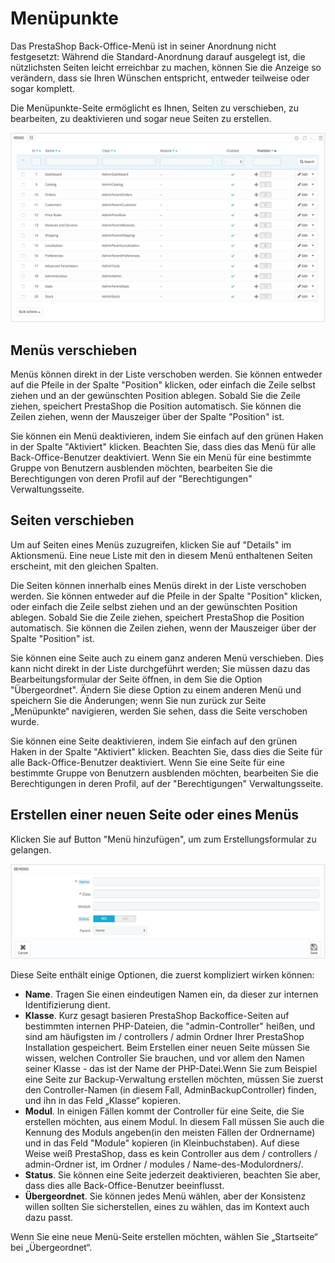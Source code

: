 # Menüpunkte

Das PrestaShop Back-Office-Menü ist in seiner Anordnung nicht festgesetzt: Während die Standard-Anordnung darauf ausgelegt ist, die nützlichsten Seiten leicht erreichbar zu machen, können Sie die Anzeige so verändern, dass sie Ihren Wünschen entspricht, entweder teilweise oder sogar komplett.

Die Menüpunkte-Seite ermöglicht es Ihnen, Seiten zu verschieben, zu bearbeiten, zu deaktivieren und sogar neue Seiten zu erstellen.

![](../../../.gitbook/assets/43417616.png)

## Menüs verschieben <a href="#menuepunkte-menuesverschieben" id="menuepunkte-menuesverschieben"></a>

Menüs können direkt in der Liste verschoben werden. Sie können entweder auf die Pfeile in der Spalte "Position" klicken, oder einfach die Zeile selbst ziehen und an der gewünschten Position ablegen. Sobald Sie die Zeile ziehen, speichert PrestaShop die Position automatisch. Sie können die Zeilen ziehen, wenn der Mauszeiger über der Spalte "Position" ist.

Sie können ein Menü deaktivieren, indem Sie einfach auf den grünen Haken in der Spalte "Aktiviert" klicken. Beachten Sie, dass dies das Menü für alle Back-Office-Benutzer deaktiviert. Wenn Sie ein Menü für eine bestimmte Gruppe von Benutzern ausblenden möchten, bearbeiten Sie die Berechtigungen von deren Profil auf der "Berechtigungen" Verwaltungsseite.

## Seiten verschieben <a href="#menuepunkte-seitenverschieben" id="menuepunkte-seitenverschieben"></a>

Um auf Seiten eines Menüs zuzugreifen, klicken Sie auf "Details" im Aktionsmenü. Eine neue Liste mit den in diesem Menü enthaltenen Seiten erscheint, mit den gleichen Spalten.

Die Seiten können innerhalb eines Menüs direkt in der Liste verschoben werden. Sie können entweder auf die Pfeile in der Spalte "Position" klicken, oder einfach die Zeile selbst ziehen und an der gewünschten Position ablegen. Sobald Sie die Zeile ziehen, speichert PrestaShop die Position automatisch. Sie können die Zeilen ziehen, wenn der Mauszeiger über der Spalte "Position" ist.

Sie können eine Seite auch zu einem ganz anderen Menü verschieben. Dies kann nicht direkt in der Liste durchgeführt werden; Sie müssen dazu das Bearbeitungsformular der Seite öffnen, in dem Sie die Option "Übergeordnet". Ändern Sie diese Option zu einem anderen Menü und speichern Sie die Änderungen; wenn Sie nun zurück zur Seite „Menüpunkte“ navigieren, werden Sie sehen, dass die Seite verschoben wurde.

Sie können eine Seite deaktivieren, indem Sie einfach auf den grünen Haken in der Spalte "Aktiviert" klicken. Beachten Sie, dass dies die Seite für alle Back-Office-Benutzer deaktiviert. Wenn Sie eine Seite für eine bestimmte Gruppe von Benutzern ausblenden möchten, bearbeiten Sie die Berechtigungen in deren Profil, auf der "Berechtigungen" Verwaltungsseite.

## Erstellen einer neuen Seite oder eines Menüs <a href="#menuepunkte-erstelleneinerneuenseiteodereinesmenues" id="menuepunkte-erstelleneinerneuenseiteodereinesmenues"></a>

Klicken Sie auf Button "Menü hinzufügen", um zum Erstellungsformular zu gelangen.

![](../../../.gitbook/assets/43417617.png)

Diese Seite enthält einige Optionen, die zuerst kompliziert wirken können:

* **Name**. Tragen Sie einen eindeutigen Namen ein, da dieser zur internen Identifizierung dient.
* **Klasse**. Kurz gesagt basieren PrestaShop Backoffice-Seiten auf bestimmten internen PHP-Dateien, die "admin-Controller" heißen, und sind am häufigsten im / controllers / admin Ordner Ihrer PrestaShop Installation gespeichert. Beim Erstellen einer neuen Seite müssen Sie wissen, welchen Controller Sie brauchen, und vor allem den Namen seiner Klasse - das ist der Name der PHP-Datei.Wenn Sie zum Beispiel eine Seite zur Backup-Verwaltung erstellen möchten, müssen Sie zuerst den Controller-Namen (in diesem Fall, AdminBackupController) finden, und ihn in das Feld „Klasse“ kopieren.
* **Modul**. In einigen Fällen kommt der Controller für eine Seite, die Sie erstellen möchten, aus einem Modul. In diesem Fall müssen Sie auch die Kennung des Moduls angeben(in den meisten Fällen der Ordnername) und in das Feld "Module" kopieren (in Kleinbuchstaben). Auf diese Weise weiß PrestaShop, dass es kein Controller aus dem / controllers / admin-Ordner ist, im Ordner / modules / Name-des-Modulordners/.
* **Status**. Sie können eine Seite jederzeit deaktivieren, beachten Sie aber, dass dies alle Back-Office-Benutzer beeinflusst.
* **Übergeordnet**. Sie können jedes Menü wählen, aber der Konsistenz willen sollten Sie sicherstellen, eines zu wählen, das im Kontext auch dazu passt.

Wenn Sie eine neue Menü-Seite erstellen möchten, wählen Sie „Startseite“ bei „Übergeordnet“.
